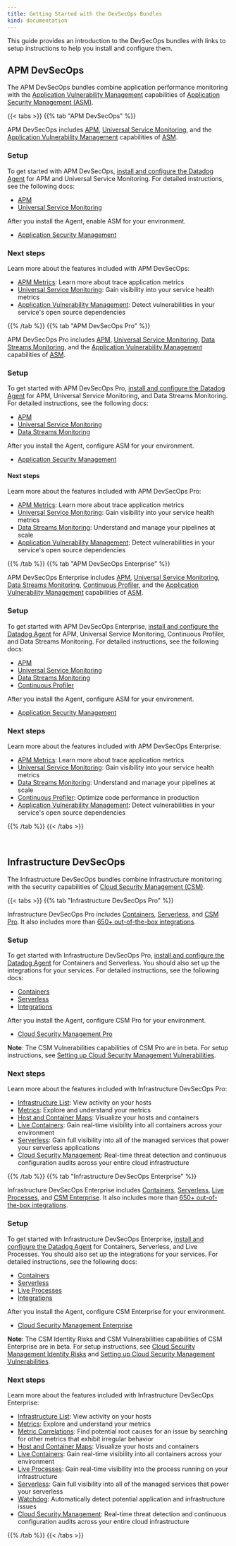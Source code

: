 ```yaml
---
title: Getting Started with the DevSecOps Bundles
kind: documentation
---
```


This guide provides an introduction to the DevSecOps bundles with links to setup instructions to help you install and configure them.

## APM DevSecOps

The APM DevSecOps bundles combine application performance monitoring with the [Application Vulnerability Management][1] capabilities of [Application Security Management (ASM)][2].

{{< tabs >}}
{{% tab "APM DevSecOps" %}}

APM DevSecOps includes [APM][1], [Universal Service Monitoring][2], and the [Application Vulnerability Management][3] capabilities of [ASM][4].

### Setup

To get started with APM DevSecOps, [install and configure the Datadog Agent][5] for APM and Universal Service Monitoring. For detailed instructions, see the following docs:

- [APM][6]
- [Universal Service Monitoring][7]

After you install the Agent, enable ASM for your environment.

- [Application Security Management][8]

### Next steps

Learn more about the features included with APM DevSecOps:

- [APM Metrics][9]: Learn more about trace application metrics
- [Universal Service Monitoring][2]: Gain visibility into your service health metrics
- [Application Vulnerability Management][3]: Detect vulnerabilities in your service's open source dependencies

[1]: /tracing/
[2]: /universal_service_monitoring/
[3]: /security/application_security/vulnerability_management/
[4]: /security/application_security
[5]: /agent/
[6]: /tracing/trace_collection/
[7]: /universal_service_monitoring/setup/
[8]: /security/application_security/enabling/
[9]: /tracing/metrics/

{{% /tab %}}
{{% tab "APM DevSecOps Pro" %}}

APM DevSecOps Pro includes [APM][1], [Universal Service Monitoring][2], [Data Streams Monitoring][3], and the [Application Vulnerability Management][4] capabilities of [ASM][5].

### Setup

To get started with APM DevSecOps Pro, [install and configure the Datadog Agent][6] for APM, Universal Service Monitoring, and Data Streams Monitoring. For detailed instructions, see the following docs:

- [APM][7]
- [Universal Service Monitoring][8]
- [Data Streams Monitoring][9]

After you install the Agent, configure ASM for your environment.

- [Application Security Management][10]

#### Next steps

Learn more about the features included with APM DevSecOps Pro:

- [APM Metrics][11]: Learn more about trace application metrics
- [Universal Service Monitoring][2]: Gain visibility into your service health metrics
- [Data Streams Monitoring][3]: Understand and manage your pipelines at scale
- [Application Vulnerability Management][4]: Detect vulnerabilities in your service's open source dependencies

[1]: /tracing/
[2]: /universal_service_monitoring/
[3]: /data_streams/
[4]: /security/application_security/vulnerability_management/
[5]: /security/application_security
[6]: /agent/
[7]: /tracing/trace_collection/
[8]: /universal_service_monitoring/setup/
[9]: /data_streams/#setup
[10]: /security/application_security/enabling/
[11]: /tracing/metrics/

{{% /tab %}}
{{% tab "APM DevSecOps Enterprise" %}}

APM DevSecOps Enterprise includes [APM][1], [Universal Service Monitoring][2], [Data Streams Monitoring][3], [Continuous Profiler][4], and the [Application Vulnerability Management][5] capabilities of [ASM][6].

### Setup

To get started with APM DevSecOps Enterprise, [install and configure the Datadog Agent][7] for APM, Universal Service Monitoring, Continuous Profiler, and Data Streams Monitoring. For detailed instructions, see the following docs:

- [APM][8]
- [Universal Service Monitoring][9]
- [Data Streams Monitoring][10]
- [Continuous Profiler][11]

After you install the Agent, configure ASM for your environment.

- [Application Security Management][12]

### Next steps

Learn more about the features included with APM DevSecOps Enterprise:

- [APM Metrics][13]: Learn more about trace application metrics
- [Universal Service Monitoring][2]: Gain visibility into your service health metrics
- [Data Streams Monitoring][3]: Understand and manage your pipelines at scale
- [Continuous Profiler][4]: Optimize code performance in production
- [Application Vulnerability Management][5]: Detect vulnerabilities in your service's open source dependencies

[1]: /tracing/
[2]: /universal_service_monitoring/
[3]: /data_streams/
[4]: /profiler/
[5]: /security/application_security/vulnerability_management/
[6]: /security/application_security
[7]: /agent/
[8]: /tracing/trace_collection/
[9]: /universal_service_monitoring/setup/
[10]: /data_streams/#setup
[11]: /profiler/enabling
[12]: /security/application_security/enabling/
[13]: /tracing/metrics/

{{% /tab %}}
{{< /tabs >}}

<br>

## Infrastructure DevSecOps

The Infrastructure DevSecOps bundles combine infrastructure monitoring with the security capabilities of [Cloud Security Management (CSM)][3].

{{< tabs >}}
{{% tab "Infrastructure DevSecOps Pro" %}}

Infrastructure DevSecOps Pro includes [Containers][1], [Serverless][2], and [CSM Pro][3]. It also includes more than [650+ out-of-the-box integrations][4].

### Setup

To get started with Infrastructure DevSecOps Pro, [install and configure the Datadog Agent][5] for Containers and Serverless. You should also set up the integrations for your services. For detailed instructions, see the following docs:

- [Containers][1]
- [Serverless][2]
- [Integrations][4]

After you install the Agent, configure CSM Pro for your environment.

- [Cloud Security Management Pro][6]

<div class="alert alert-info"><strong>Note</strong>: The CSM Vulnerabilities capabilities of CSM Pro are in beta. For setup instructions, see <a href="/security/infrastructure_vulnerabilities/setup/">Setting up Cloud Security Management Vulnerabilities</a>.</div>

### Next steps

Learn more about the features included with Infrastructure DevSecOps Pro:

- [Infrastructure List][7]: View activity on your hosts
- [Metrics][8]: Explore and understand your metrics
- [Host and Container Maps][9]: Visualize your hosts and containers
- [Live Containers][10]: Gain real-time visibility into all containers across your environment
- [Serverless][2]: Gain full visibility into all of the managed services that power your serverless applications
- [Cloud Security Management][11]: Real-time threat detection and continuous configuration audits across your entire cloud infrastructure

[1]: /containers/
[2]: /serverless/
[3]: /security/cloud_security_management/setup/
[4]: /integrations/
[5]: /agent/
[6]: /security/cloud_security_management/setup/csm_pro
[7]: /infrastructure/list/
[8]: /metrics/
[9]: /infrastructure/hostmap/
[10]: /infrastructure/containers/
[11]: /security/cloud_security_management/

{{% /tab %}}
{{% tab "Infrastructure DevSecOps Enterprise" %}}

Infrastructure DevSecOps Enterprise includes [Containers][1], [Serverless][2], [Live Processes][3], and [CSM Enterprise][4]. It also includes more than [650+ out-of-the-box integrations][5].

### Setup

To get started with Infrastructure DevSecOps Enterprise, [install and configure the Datadog Agent][6] for Containers, Serverless, and Live Processes. You should also set up the integrations for your services. For detailed instructions, see the following docs:

- [Containers][1]
- [Serverless][2]
- [Live Processes][7]
- [Integrations][5]

After you install the Agent, configure CSM Enterprise for your environment.

- [Cloud Security Management Enterprise][8]

<div class="alert alert-info"><strong>Note</strong>: The CSM Identity Risks and CSM Vulnerabilities capabilities of CSM Enterprise are in beta. For setup instructions, see <a href="/security/identity_risks/#setup">Cloud Security Management Identity Risks</a> and <a href="/security/infrastructure_vulnerabilities/setup/">Setting up Cloud Security Management Vulnerabilities</a>.</div>

### Next steps

Learn more about the features included with Infrastructure DevSecOps Enterprise:

- [Infrastructure List][9]: View activity on your hosts
- [Metrics][10]: Explore and understand your metrics
- [Metric Correlations][11]: Find potential root causes for an issue by searching for other metrics that exhibit irregular behavior
- [Host and Container Maps][12]: Visualize your hosts and containers
- [Live Containers][13]: Gain real-time visibility into all containers across your environment
- [Live Processes][14]: Gain real-time visibility into the process running on your infrastructure
- [Serverless][2]: Gain full visibility into all of the managed services that power your serverless 
- [Watchdog][15]: Automatically detect potential application and infrastructure issues
- [Cloud Security Management][16]: Real-time threat detection and continuous configuration audits across your entire cloud infrastructure

[1]: /containers/
[2]: /serverless/
[3]: /infrastructure/process/
[4]: /security/cloud_security_management/setup/
[5]: /integrations/
[6]: /agent/
[7]: /infrastructure/process/?tab=linuxwindows#installation
[8]: /security/cloud_security_management/setup/csm_enterprise
[9]: /infrastructure/list/
[10]: /metrics/
[11]: /dashboards/correlations/
[12]: /infrastructure/hostmap/
[13]: /infrastructure/containers/
[14]: /infrastructure/process/
[15]: /watchdog/
[16]: /security/cloud_security_management/

{{% /tab %}}
{{< /tabs >}}

[1]: /security/application_security/vulnerability_management/
[2]: /security/application_security
[3]: /security/cloud_security_management/